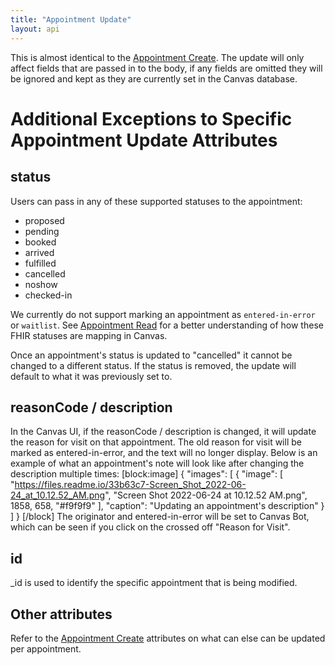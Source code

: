 ```yaml
---
title: "Appointment Update"
layout: api
---
```

This is almost identical to the [Appointment Create](ref:create). The update will only affect fields that are passed in to the body, if any fields are omitted they will be ignored and kept as they are currently set in the Canvas database. 

# Additional Exceptions to Specific Appointment Update Attributes

## status

Users can pass in any of these supported statuses to the appointment: 
- proposed
- pending
- booked
- arrived
- fulfilled 
- cancelled 
- noshow 
- checked-in

We currently do not support marking an appointment as `entered-in-error` or `waitlist`. See [Appointment Read](ref:appointment-read) for a better understanding of how these FHIR statuses are mapping in Canvas. 

Once an appointment's status is updated to "cancelled" it cannot be changed to a different status. If the status is removed, the update will default to what it was previously set to.

## reasonCode / description 

In the Canvas UI, if the reasonCode / description is changed, it will update the reason for visit on that appointment. The old reason for visit will be marked as entered-in-error, and the text will no longer display. Below is an example of what an appointment's note will look like after changing the description multiple times: 
[block:image]
{
  "images": [
    {
      "image": [
        "https://files.readme.io/33b63c7-Screen_Shot_2022-06-24_at_10.12.52_AM.png",
        "Screen Shot 2022-06-24 at 10.12.52 AM.png",
        1858,
        658,
        "#f9f9f9"
      ],
      "caption": "Updating an appointment's description"
    }
  ]
}
[/block]
The originator and entered-in-error will be set to Canvas Bot, which can be seen if you click on the crossed off "Reason for Visit".

## id 

_id is used to identify the specific appointment that is being modified.

## Other attributes

Refer to the [Appointment Create](ref:create) attributes on what can else can be updated per appointment.
